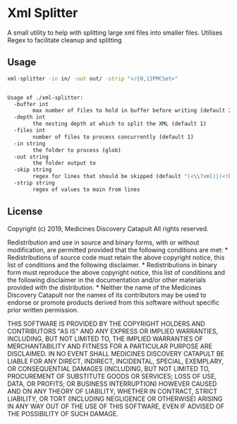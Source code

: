 # Xml Splitter

A small utility to help with splitting large xml files into smaller files. Utilises Regex to facilitate cleanup and splitting

## Usage

```bash
xml-splitter -in in/ -out out/ -strip "</{0,1}PMCSet>"


Usage of ./xml-splitter:
  -buffer int
        max number of files to hold in buffer before writing (default 20)
  -depth int
        the nesting depth at which to split the XML (default 1)
  -files int
        number of files to process concurrently (default 1)
  -in string
        the folder to process (glob)
  -out string
        the folder output to
  -skip string
        regex for lines that should be skipped (default "(<\\?xml)|(<!DOCTYPE)")
  -strip string
        regex of values to main from lines
```

## License

Copyright (c) 2019, Medicines Discovery Catapult
All rights reserved.

Redistribution and use in source and binary forms, with or without
modification, are permitted provided that the following conditions are met:
    * Redistributions of source code must retain the above copyright
      notice, this list of conditions and the following disclaimer.
    * Redistributions in binary form must reproduce the above copyright
      notice, this list of conditions and the following disclaimer in the
      documentation and/or other materials provided with the distribution.
    * Neither the name of the Medicines Discovery Catapult nor the
      names of its contributors may be used to endorse or promote products
      derived from this software without specific prior written permission.

THIS SOFTWARE IS PROVIDED BY THE COPYRIGHT HOLDERS AND CONTRIBUTORS "AS IS" AND
ANY EXPRESS OR IMPLIED WARRANTIES, INCLUDING, BUT NOT LIMITED TO, THE IMPLIED
WARRANTIES OF MERCHANTABILITY AND FITNESS FOR A PARTICULAR PURPOSE ARE
DISCLAIMED. IN NO EVENT SHALL MEDICINES DISCOVERY CATAPULT BE LIABLE FOR ANY
DIRECT, INDIRECT, INCIDENTAL, SPECIAL, EXEMPLARY, OR CONSEQUENTIAL DAMAGES
(INCLUDING, BUT NOT LIMITED TO, PROCUREMENT OF SUBSTITUTE GOODS OR SERVICES;
LOSS OF USE, DATA, OR PROFITS; OR BUSINESS INTERRUPTION) HOWEVER CAUSED AND
ON ANY THEORY OF LIABILITY, WHETHER IN CONTRACT, STRICT LIABILITY, OR TORT
(INCLUDING NEGLIGENCE OR OTHERWISE) ARISING IN ANY WAY OUT OF THE USE OF THIS
SOFTWARE, EVEN IF ADVISED OF THE POSSIBILITY OF SUCH DAMAGE.